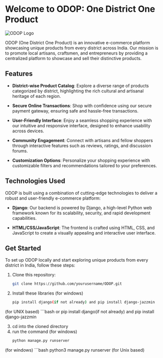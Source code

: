# Welcome to ODOP: One District One Product

![ODOP Logo](odop_logo.png)

ODOP (One District One Product) is an innovative e-commerce platform showcasing unique products from every district across India. Our mission is to promote local artisans, craftsmen, and entrepreneurs by providing a centralized platform to showcase and sell their distinctive products.

## Features

- **District-wise Product Catalog**: Explore a diverse range of products categorized by district, highlighting the rich cultural and artisanal heritage of each region.
  
- **Secure Online Transactions**: Shop with confidence using our secure payment gateway, ensuring safe and hassle-free transactions.
  
- **User-Friendly Interface**: Enjoy a seamless shopping experience with our intuitive and responsive interface, designed to enhance usability across devices.
  
- **Community Engagement**: Connect with artisans and fellow shoppers through interactive features such as reviews, ratings, and discussion forums.
  
- **Customization Options**: Personalize your shopping experience with customizable filters and recommendations tailored to your preferences.

## Technologies Used

ODOP is built using a combination of cutting-edge technologies to deliver a robust and user-friendly e-commerce platform:

- **Django**: Our backend is powered by Django, a high-level Python web framework known for its scalability, security, and rapid development capabilities.
  
- **HTML/CSS/JavaScript**: The frontend is crafted using HTML, CSS, and JavaScript to create a visually appealing and interactive user interface.

## Get Started

To set up ODOP locally and start exploring unique products from every district in India, follow these steps:

1. Clone this repository:
   ```bash
   git clone https://github.com/yourusername/ODOP.git

2. Install these libraries
(for windows)
    ```bash
    pip install django(if not already) and pip install django-jazzmin

(for UNIX based)
    ```bash
    or pip install django(if not already) and pip install django-jazzmin 

3.  cd into the cloned directory 
4. run the command
(for windows)
    ```bash
    python manage.py runserver 
(for windows)
    ```bash
    python3 manage.py runserver (for Unix based)

